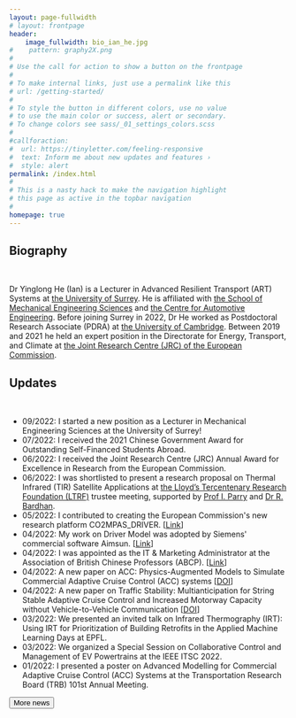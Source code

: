 ```yaml
---
layout: page-fullwidth
# layout: frontpage
header: 
    image_fullwidth: bio_ian_he.jpg
#    pattern: graphy2X.png
#
# Use the call for action to show a button on the frontpage
#
# To make internal links, just use a permalink like this
# url: /getting-started/
#
# To style the button in different colors, use no value
# to use the main color or success, alert or secondary.
# To change colors see sass/_01_settings_colors.scss
#
#callforaction:
#  url: https://tinyletter.com/feeling-responsive
#  text: Inform me about new updates and features ›
#  style: alert
permalink: /index.html
#
# This is a nasty hack to make the navigation highlight
# this page as active in the topbar navigation
#
homepage: true
---
```


<h2>Biography</h2> <br>

Dr Yinglong He (Ian) is a Lecturer in Advanced Resilient Transport (ART) Systems at <a href="https://www.surrey.ac.uk/" target="_blank">the University of Surrey</a>. He is affiliated with <a href="https://www.surrey.ac.uk/school-mechanical-engineering-sciences" target="_blank">the School of Mechanical Engineering Sciences</a> and <a href="https://www.surrey.ac.uk/centre-automotive-engineering" target="_blank">the Centre for Automotive Engineering</a>. Before joining Surrey in 2022, Dr He worked as Postdoctoral Research Associate (PDRA) at <a href="https://www.cam.ac.uk/" target="_blank">the University of Cambridge</a>. Between 2019 and 2021 he held an expert position in the Directorate for Energy, Transport, and Climate at <a href="https://ec.europa.eu/info/departments/joint-research-centre_en" target="_blank">the Joint Research Centre (JRC) of the European Commission</a>.

<h2>Updates</h2> <br>

- 09/2022: I started a new position as a Lecturer in Mechanical Engineering Sciences at the University of Surrey!
- 07/2022: I received the 2021 Chinese Government Award for Outstanding Self-Financed Students Abroad. 
- 06/2022: I received the Joint Research Centre (JRC) Annual Award for Excellence in Research from the European Commission. 
- 06/2022: I was shortlisted to present a research proposal on Thermal Infrared (TIR) Satellite Applications at <a href="https://www.lloyds.com/about-lloyds/responsible-business/community/tercentenary-research-foundation" target="_blank">the Lloyd’s Tercentenary Research Foundation (LTRF)</a> trustee meeting, supported by <a href="https://www.ast.cam.ac.uk/people/ian.r.parry" target="_blank">Prof I. Parry</a> and <a href="https://www.arct.cam.ac.uk/people/dr-ronita-bardhan" target="_blank">Dr R. Bardhan</a>. 
- 05/2022: I contributed to creating the European Commission's new research platform CO2MPAS_DRIVER. [<a href="https://co2mpas-driver.readthedocs.io/en/latest/index.html" target="_blank">Link</a>]
- 04/2022: My work on Driver Model was adopted by Siemens' commercial software Aimsun. [<a href="https://www.aimsun.com/knowledge-base/mfc-and-battery-consumption-model/" target="_blank">Link</a>]
- 04/2022: I was appointed as the IT & Marketing Administrator at the Association of British Chinese Professors (ABCP). [<a href="https://abcp.org.uk/people/committee/" target="_blank">Link</a>]
- 04/2022: A new paper on ACC: Physics-Augmented Models to Simulate Commercial Adaptive Cruise Control (ACC) systems [<a href="https://doi.org/10.1016/j.trc.2022.103692"  target="_blank">DOI</a>]
- 04/2022: A new paper on Traffic Stability: Multianticipation for String Stable Adaptive Cruise Control and Increased Motorway Capacity without Vehicle-to-Vehicle Communication [<a href="https://doi.org/10.1016/j.trc.2022.103687"  target="_blank">DOI</a>]
- 03/2022: We presented an invited talk on Infrared Thermography (IRT): Using IRT for Prioritization of Building Retrofits in the Applied Machine Learning Days at EPFL. 
- 03/2022: We organized a Special Session on Collaborative Control and Management of EV Powertrains at the IEEE ITSC 2022. 
- 01/2022: I presented a poster on Advanced Modelling for Commercial Adaptive Cruise Control (ACC) Systems at the Transportation Research Board (TRB) 101st Annual Meeting.

<a href="{{ site.url }}{{ site.baseurl }}/news">
<button type="button">More news</button>
</a>
